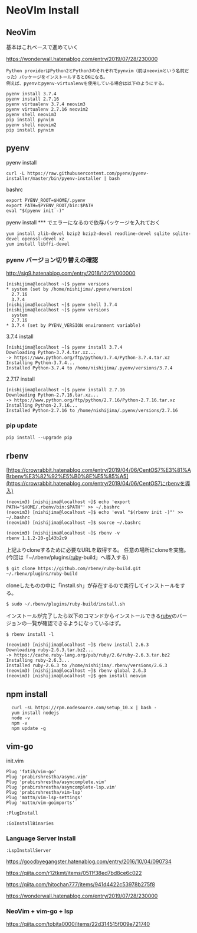 # NeoVIm Install



## NeoVim

基本はこれベースで進めていく

https://wonderwall.hatenablog.com/entry/2019/07/28/230000





```
Python providerはPython2とPython3のそれぞれでpynvim（前はneovimという名前だった）パッケージをインストールするとOKになる。
例えば、pyenvとpyenv-virtualenvを使用している場合は以下のようにする。

pyenv install 3.7.4
pyenv install 2.7.16
pyenv virtualenv 3.7.4 neovim3
pyenv virtualenv 2.7.16 neovim2
pyenv shell neovim3
pip install pynvim
pyenv shell neovim2
pip install pynvim
```



## pyenv

pyenv install

```
curl -L https://raw.githubusercontent.com/pyenv/pyenv-installer/master/bin/pyenv-installer | bash
```

bashrc
```
export PYENV_ROOT=$HOME/.pyenv
export PATH=$PYENV_ROOT/bin:$PATH
eval "$(pyenv init -)"
```
pyenv install *** でエラーになるので依存パッケージを入れておく
```
yum install zlib-devel bzip2 bzip2-devel readline-devel sqlite sqlite-devel openssl-devel xz
yum install libffi-devel
```





### pyenv バージョン切り替えの確認

http://sig9.hatenablog.com/entry/2018/12/21/000000

```
[nishijima@localhost ~]$ pyenv versions
* system (set by /home/nishijima/.pyenv/version)
  2.7.16
  3.7.4
[nishijima@localhost ~]$ pyenv shell 3.7.4
[nishijima@localhost ~]$ pyenv versions
  system
  2.7.16
* 3.7.4 (set by PYENV_VERSION environment variable)
```

3.7.4 install

```
[nishijima@localhost ~]$ pyenv install 3.7.4
Downloading Python-3.7.4.tar.xz...
-> https://www.python.org/ftp/python/3.7.4/Python-3.7.4.tar.xz
Installing Python-3.7.4...
Installed Python-3.7.4 to /home/nishijima/.pyenv/versions/3.7.4
```

2.7.17 install

```
[nishijima@localhost ~]$ pyenv install 2.7.16
Downloading Python-2.7.16.tar.xz...
-> https://www.python.org/ftp/python/2.7.16/Python-2.7.16.tar.xz
Installing Python-2.7.16...
Installed Python-2.7.16 to /home/nishijima/.pyenv/versions/2.7.16
```



### pip update

```
pip install --upgrade pip
```



## rbenv

[https://crowrabbit.hatenablog.com/entry/2019/04/06/CentOS7%E3%81%ABrbenv%E3%82%92%E5%B0%8E%E5%85%A5](https://crowrabbit.hatenablog.com/entry/2019/04/06/CentOS7にrbenvを導入)

```
(neovim3) [nishijima@localhost ~]$ echo 'export PATH="$HOME/.rbenv/bin:$PATH"' >> ~/.bashrc
(neovim3) [nishijima@localhost ~]$ echo 'eval "$(rbenv init -)"' >> ~/.bashrc
(neovim3) [nishijima@localhost ~]$ source ~/.bashrc
```

```
(neovim3) [nishijima@localhost ~]$ rbenv -v
rbenv 1.1.2-20-g143b2c9
```


上記よりcloneするために必要なURLを取得する。
任意の場所にcloneを実施。
(今回は「~/.rbenv/plugins/[ruby](http://d.hatena.ne.jp/keyword/ruby)-build」へ導入する)

```
$ git clone https://github.com/rbenv/ruby-build.git ~/.rbenv/plugins/ruby-build
```

cloneしたものの中に「install.sh」が存在するので実行してインストールをする。

```
$ sudo ~/.rbenv/plugins/ruby-build/install.sh
```

インストールが完了したら以下のコマンドからインストールできる[ruby](http://d.hatena.ne.jp/keyword/ruby)のバージョンの一覧が確認できるようになっているはず。

```
$ rbenv install -l
```




```
(neovim3) [nishijima@localhost ~]$ rbenv install 2.6.3
Downloading ruby-2.6.3.tar.bz2...
-> https://cache.ruby-lang.org/pub/ruby/2.6/ruby-2.6.3.tar.bz2
Installing ruby-2.6.3...
Installed ruby-2.6.3 to /home/nishijima/.rbenv/versions/2.6.3
(neovim3) [nishijima@localhost ~]$ rbenv global 2.6.3
(neovim3) [nishijima@localhost ~]$ gem install neovim
```



## npm install

```
  curl -sL https://rpm.nodesource.com/setup_10.x | bash -
  yum install nodejs
  node -v
  npm -v
  npm update -g
```



## vim-go

init.vim

```
Plug 'fatih/vim-go'
Plug 'prabirshrestha/async.vim'
Plug 'prabirshrestha/asyncomplete.vim'
Plug 'prabirshrestha/asyncomplete-lsp.vim'
Plug 'prabirshrestha/vim-lsp'
Plug 'mattn/vim-lsp-settings'
Plug 'mattn/vim-goimports'
```

`:PlugInstall`

`:GoInstallBinaries`



### Language Server Install

`:LspInstallServer`





https://goodbyegangster.hatenablog.com/entry/2016/10/04/090734

https://qiita.com/r12tkmt/items/0511f38ed7bd8ce6c022

https://qiita.com/hitochan777/items/941d4422c53978b275f8



https://wonderwall.hatenablog.com/entry/2019/07/28/230000

### NeoVim + vim-go + lsp

https://qiita.com/tobita0000/items/22d314515f009e721740



